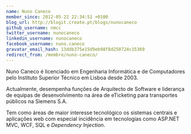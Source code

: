 ```yaml
---
name: Nuno Caneco
member_since: 2012-05-22 22:34:51 +0100
blog_url: http://blogit.create.pt/blogs/nunocaneco
github_username: nmcc
twitter_username: nunocaneco
linkedin_username: nunocaneco
facebook_username: nuno.caneco
gravatar_email_hash: 13ddb375e15d9eb98f8d250724c15369
redirect_from: /membro/nuno-caneco/
---
```

Nuno Caneco é licenciado em Engenharia Informática e de Computadores pelo Instituto Superior Técnico em Lisboa desde 2003.

Actualmente, desempenha funções de Arquitecto de Software e liderança de equipas de desenvolvimento na área de eTicketing para transportes públicos na Siemens S.A.

Tem como áreas de maior interesse tecnológico os sistemas centrais e aplicações web com especial incidência em tecnologias como ASP.NET MVC, WCF, SQL e *Dependency Injection*.
